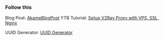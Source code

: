 ### Follow this


Blog Post: [AkameBlogPost](https://blog.akame.moe/warp-over-v2ray/)
YTB Tutorial: [Setup V2Ray Proxy with VPS, SSL, Nginx](https://youtu.be/V0YV0_n1-nI)

UUID Generator: [UUID Generator](https://www.uuidgenerator.net/)